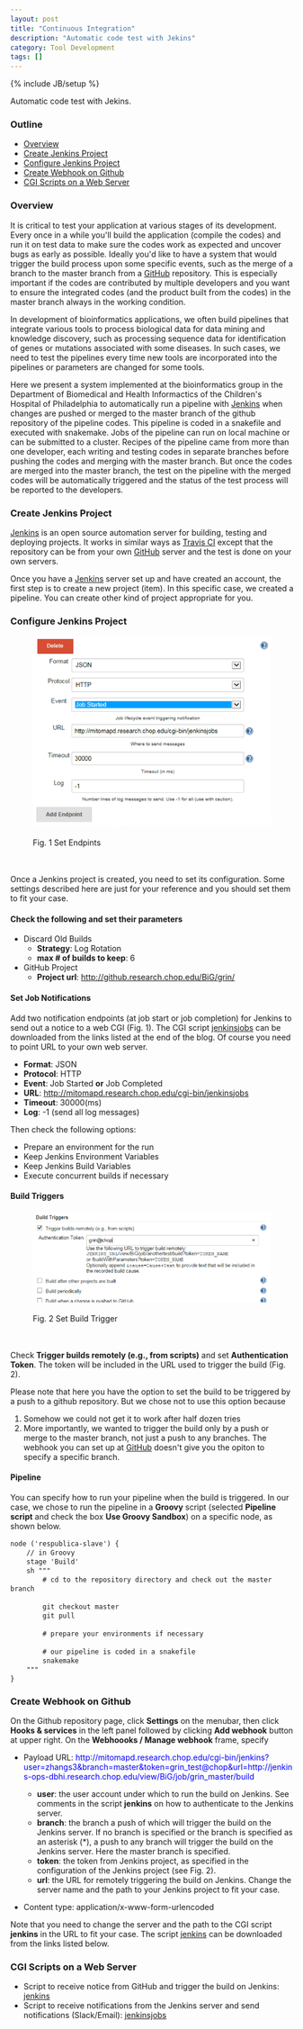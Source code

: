```yaml
---
layout: post
title: "Continuous Integration"
description: "Automatic code test with Jekins"
category: Tool Development
tags: []
---
```

<link href="/css/ci.css" rel="stylesheet">
{% include JB/setup %}

Automatic code test with Jekins.

### Outline

+ <a href="#overview">Overview</a>
+ <a href="#jenkins">Create Jenkins Project</a>
+ <a href="#conf">Configure Jenkins Project</a>
+ <a href="#webhook">Create Webhook on Github</a>
+ <a href="#scripts">CGI Scripts on a Web Server</a>

<a name="overview"></a>

### Overview

It is critical to test your application at various stages of
its development.
Every once in a while you'll build the application (compile the codes)
and run it on test data to make sure the codes work as expected
and uncover bugs as early as possible.
Ideally you'd like to have a system that would trigger the build process
upon some specific events, such as the merge of a branch to the master branch
from a [GitHub](http://github.com) repository.
This is especially important if the codes are
contributed by multiple developers and
you want to ensure the integrated codes (and the product built from the codes)
in the master branch always in the working condition.

In development of bioinformatics applications,
we often build pipelines that integrate various tools
to process biological data for data mining and knowledge discovery,
such as processing sequence data for identification of
genes or mutations associated with some diseases.
In such cases, we need to test the pipelines every time new tools
are incorporated into the pipelines or parameters are changed for some tools.

Here we present a system
implemented at the bioinformatics group
in the Department of Biomedical and Health Informactics
of the Children's Hospital of Philadelphia
to automatically run a pipeline
with [Jenkins](https://jenkins.io/)
when changes are pushed or merged to
the master branch of the github repository of the pipeline codes.
This pipeline is coded in a snakefile and executed with snakemake.
Jobs of the pipeline can run on local machine or can be submitted
to a cluster. 
Recipes of the pipeline came from more than one developer,
each writing and testing codes in separate branches
before pushing the codes and merging with the master branch.
But once the codes are merged into the master branch,
the test on the pipeline with the merged codes will be automatically triggered
and the status of the test process will be reported to the developers.

<a name="jenkins"></a>

### Create Jenkins Project

<!--
<figure class="floatright">
<img src="/images/jenkins01.png" alt="Fig1" />
<br>
<br>
<figcaption class="caption">Fig. 1 Create Jenkins Project</figcaption>
<br>
<br>
</figure>
-->

<a href="https://jenkins.io/">Jenkins</a> is an open source automation server
for building, testing and deploying projects. It works in similar ways
as [Travis CI](https://travis-ci.org/) except that the repository
can be from your own [GitHub](http://github.com) server
and the test is done on your own servers.

Once you have a <a href="https://jenkins.io/">Jenkins</a> server set up
and have created an account,
the first step is to create a new project (item).
In this specific case,
we created a pipeline.
You can create other kind of project appropriate for you.


<a name="conf"></a>

### Configure Jenkins Project

<figure class="floatright">
<img src="/images/jenkins02.png" alt="Fig1" />
<br>
<br>
<figcaption class="caption">Fig. 1 Set Endpints</figcaption>
<br>
<br>
</figure>

Once a Jenkins project is created, you need to set its configuration.
Some settings described here are just for your reference and
you should set them to fit your case.


#### Check the following and set their parameters

   * Discard Old Builds
      * **Strategy**: Log Rotation
      * **max # of builds to keep**: 6
   * GitHub Project
      * **Project url**: http://github.research.chop.edu/BiG/grin/


#### Set Job Notifications

Add two notification endpoints (at job start or job completion) for Jenkins to send out a notice to a web CGI (Fig. 1). The CGI script [jenkinsjobs](#scripts)
can be downloaded from the links listed at the end of the blog.
Of course you need to point URL to your own web server.

   * **Format**: JSON
   * **Protocol**: HTTP
   * **Event**: Job Started **or** Job Completed
   * **URL**: http://mitomapd.research.chop.edu/cgi-bin/jenkinsjobs
   * **Timeout**: 30000(ms)
   * **Log**: -1 (send all log messages)

Then check the following options:

   * Prepare an environment for the run
   * Keep Jenkins Environment Variables
   * Keep Jenkins Build Variables
   * Execute concurrent builds if necessary

#### Build Triggers

<figure class="floatright">
<img src="/images/jenkins03.png" alt="Fig1" />
<br>
<br>
<figcaption class="caption">Fig. 2 Set Build Trigger</figcaption>
<br>
<br>
</figure>


Check **Trigger builds remotely (e.g., from scripts)** and set
**Authentication Token**. The token will be included in the URL
used to trigger the build (Fig. 2).

Please note that here you have the option to set the build to
be triggered by a push to a github repository.
But we chose not to use this option because

   1. Somehow we could not get it to work after half dozen tries
   2. More importantly, we wanted to trigger the build
only by a push or merge to the master branch, not just a push to any branches.
The webhook you can set up at [GitHub](http://github.com) doesn't give you
the opiton to specify a specific branch.


#### Pipeline

You can specify how to run your pipeline when the build is triggered.
In our case, we chose to run the pipeline in a **Groovy** script
(selected **Pipeline script** and
check the box **Use Groovy Sandbox**) on a specific node, as shown below.


```
node ('respublica-slave') {
    // in Groovy
    stage 'Build'
    sh """
        # cd to the repository directory and check out the master branch

        git checkout master
        git pull

        # prepare your environments if necessary

        # our pipeline is coded in a snakefile
        snakemake
    """
}
```


<a name="webhook"></a>

### Create Webhook on Github

On the Github repository page, click **Settings** on the menubar,
then click **Hooks & services** in the left panel followed by clicking
**Add webhook** button at upper right.
On the **Webhoooks / Manage webhook** frame, specify


   * Payload URL: <font color="blue">http&ratio;//mitomapd.research.chop.edu/cgi-bin/jenkins?user=zhangs3&branch=master&token=grin_test@chop&url=http&ratio;//jenkins-ops-dbhi.research.chop.edu/view/BiG/job/grin_master/build</font>

     * **user**: the user account under which to run the build on Jenkins.
See comments in the script **jenkins** on how to authenticate to the Jenkins server.
     * **branch**: the branch a push of which will trigger the build
on the Jenkins server.
If no branch is specified or the branch is specified as an asterisk (*),
a push to any branch will trigger the build on the Jenkins server.
Here the master branch is specified.
     * **token**: the token from Jenkins project,
as specified in the configuration of the Jenkins project (see Fig. 2).
     * **url**: the URL for remotely triggering the build on Jenkins.
Change the server name and the path to your Jenkins project to fit your case.

   * Content type: application/x-www-form-urlencoded


Note that you need to change the server and the path
to the CGI script **jenkins** in the
URL to fit your case. The script [jenkins](#scripts)
can be downloaded from the links listed below.

<a name="scripts"></a>

### CGI Scripts on a Web Server

   * Script to receive notice from GitHub and trigger the build on Jenkins:
[jenkins](/data/ci/jenkins)
   * Script to receive notifications from the Jenkins server and send notifications (Slack/Email):
[jenkinsjobs](/data/ci/jenkinsjobs)


